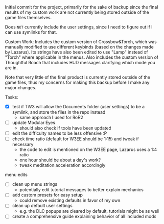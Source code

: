 Initial commit for the project, primarily for the sake of backup since the final results of my custom work are not currently being stored outside of the game files themselves.

Does `NOT` currently include the user settings, since I need to figure out if I can use symlinks for that.

Custom Work:
Includes the custom version of Crossbow&Torch, which was manually modified to use different keybinds (based on the changes made by Lazarus). Its strings have also been edited to use "Lamp" instead of "Torch" where applicable in the menus.
Also includes the custom version of Thoughtful Roach that includes HUD messages clarifying which mode you are in.

Note that very little of the final product is currently stored outside of the game files, thus my concerns for making this backup before I make any major changes.

Tasks:
- [X] test if TW3 will allow the Documents folder (user settings) to be a symlink, and store the files in the repo instead
	- same approach I used for RoR2
- [ ] update Modular Eyes
	- should also check if tools have been updated
- [ ] edit the difficulty names to be less offensive :P
- [ ] check time ratio (default for W3EE should be 1:15) and tweak if necessary
	- the code to edit is mentioned on the W3EE page, Lazarus uses a 1:4 ratio
	- one hour should be about a day's work?
	- tweak meditation acceleration accordingly

menu edits
- [ ] clean up menu strings
  - potentially edit tutorial messages to better explain mechanics
- [ ] add custom presets for easy setup
  - could remove existing defaults in favor of my own
- [ ] clean up default user settings
  - e.g. the DLC popups are cleared by default, tutorials might be as well
- [ ] create a comprehensive guide explaining behavior of all included mods
